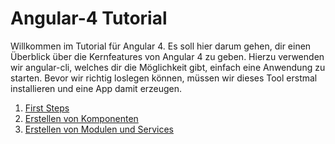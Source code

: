 # Angular-4 Tutorial

Willkommen im Tutorial für Angular 4. Es soll hier darum gehen, dir einen Überblick über die Kernfeatures von Angular 4 zu geben. Hierzu verwenden wir angular-cli, welches dir die Möglichkeit gibt, einfach eine Anwendung zu starten. Bevor wir richtig loslegen können, müssen wir dieses Tool erstmal installieren und eine App damit erzeugen.

1. [First Steps](https://github.com/ElliDy/angular4-discogs/blob/master/01%20First%20steps.md)
2. [Erstellen von Komponenten](https://github.com/ElliDy/angular4-discogs/blob/master/02%20Erstellen%20von%20Komponenten.md)
3. [Erstellen von Modulen und Services](https://github.com/ElliDy/angular4-discogs/blob/master/03-Module_und_Services.md)